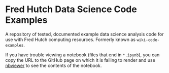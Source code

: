 # Fred Hutch Data Science Code Examples

A repository of tested, documented example data science analysis code for use with Fred Hutch computing resources. Formerly known as `wiki-code-examples`. 

If you have trouble viewing a notebook (files that end in `*.ipynb`), you can copy the URL to the GitHub page on which it is failing to render and use [nbviewer](https://nbviewer.jupyter.org) to see the contents of the notebook.
